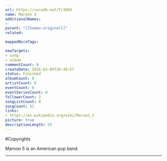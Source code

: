 ```yaml
---
url: https://vocadb.net/T/3083
name: Maroon 5
additionalNames: 
- 
parent: "[[human-original]]"
related:

mappedNicoTags:

newTargets:
- song
- album
commentCount: 0
createDate: 2016-03-04T20:49:57
status: Finished
albumCount: 0
artistCount: 0
eventCount: 0
eventSeriesCount: 0
followerCount: 2
songListCount: 0
songCount: 31
links: 
- https://en.wikipedia.org/wiki/Maroon_5
picture: true
descriptionLength: 33
---
```


#Copyrights

Maroon 5 is an American pop band.

---

